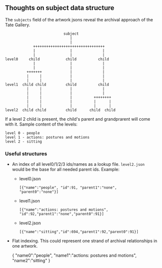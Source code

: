 Thoughts on subject data structure
---

The `subjects` field of the artwork jsons reveal the archival approach of the Tate Gallery.

                               subject
                                  |
                                  |
                 +++++++++++++++++++++++++++++++++
                 |                |              |
                 |                |              |
    level0     child            child          child
                 |                |              |
                 |                |              |
              +++++++             |              |
              |     |             |              |
              |     |             |              |
    level1  child child         child          child
              |     |             |              |
              |     |             |              |
              |     |             |          ++++++++
              |     |             |          |      |
              |     |             |          |      |
    level2  child child         child      child  child


If a level 2 child is present, the child's parent and grandprarent will come with it. Sample content of the levels:

    level 0 - people
    level 1 - actions: postures and motions
    level 2 - sitting

### Useful structures

- An index of all level0/1/2/3 ids/names as a lookup file. `level2.json` would be the base for all needed parent ids. Example:

  - level0.json
    
    `[{"name":"people", "id":91, "parent1":"none", "parent0":"none"}]`
    
  - level1.json
    
    `[{"name":"actions: postures and motions", "id":92,"parent1":"none","parent0":91}]`
    
  - level2.json
    
    `[{"name":"sitting","id":694,"parent1":92,"parent0":91}]`

- Flat indexing. This could represent one strand of archival relationships in one artwork.
    
    {
        "name0":"people",
        "name1":"actions: postures and motions",
        "name2":"sitting"
    }
